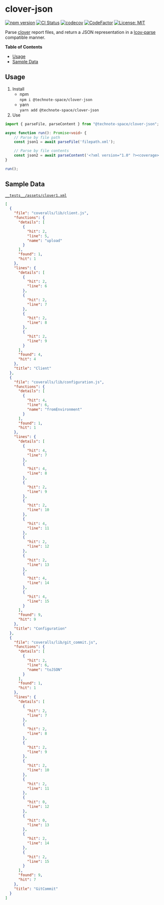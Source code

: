 # clover-json

[![npm version](https://badge.fury.io/js/%40technote-space%2Fclover-json.svg)](https://badge.fury.io/js/%40technote-space%2Fclover-json)
[![CI Status](https://github.com/technote-space/clover-json/workflows/CI/badge.svg)](https://github.com/technote-space/clover-json/actions)
[![codecov](https://codecov.io/gh/technote-space/clover-json/branch/master/graph/badge.svg)](https://codecov.io/gh/technote-space/clover-json)
[![CodeFactor](https://www.codefactor.io/repository/github/technote-space/clover-json/badge)](https://www.codefactor.io/repository/github/technote-space/clover-json)
[![License: MIT](https://img.shields.io/badge/License-MIT-blue.svg)](https://github.com/technote-space/clover-json/blob/master/LICENSE)

Parse [clover](https://www.atlassian.com/software/clover) report files, and return a JSON representation in a [lcov-parse](https://github.com/davglass/lcov-parse) compatible manner.

<!-- START doctoc generated TOC please keep comment here to allow auto update -->
<!-- DON'T EDIT THIS SECTION, INSTEAD RE-RUN doctoc TO UPDATE -->
**Table of Contents**

- [Usage](#usage)
- [Sample Data](#sample-data)

<!-- END doctoc generated TOC please keep comment here to allow auto update -->

## Usage
1. Install  
   * npm  
   `npm i @technote-space/clover-json`  
   * yarn  
   `yarn add @technote-space/clover-json`
1. Use
```typescript
import { parseFile, parseContent } from "@technote-space/clover-json";

async function run(): Promise<void> {
    // Parse by file path
    const json1 = await parseFile('filepath.xml');

    // Parse by file contents
    const json2 = await parseContent('<?xml version="1.0" ?><coverage>...</coverage>');
}

run();
```

## Sample Data
[`__tests__/assets/clover1.xml`](__tests__/assets/clover1.xml)
```json
[
  {
    "file": "coveralls/lib/client.js",
    "functions": {
      "details": [
        {
          "hit": 2,
          "line": 5,
          "name": "upload"
        }
      ],
      "found": 1,
      "hit": 1
    },
    "lines": {
      "details": [
        {
          "hit": 2,
          "line": 6
        },
        {
          "hit": 2,
          "line": 7
        },
        {
          "hit": 2,
          "line": 8
        },
        {
          "hit": 2,
          "line": 9
        }
      ],
      "found": 4,
      "hit": 4
    },
    "title": "Client"
  },
  {
    "file": "coveralls/lib/configuration.js",
    "functions": {
      "details": [
        {
          "hit": 4,
          "line": 6,
          "name": "fromEnvironment"
        }
      ],
      "found": 1,
      "hit": 1
    },
    "lines": {
      "details": [
        {
          "hit": 4,
          "line": 7
        },
        {
          "hit": 4,
          "line": 8
        },
        {
          "hit": 2,
          "line": 9
        },
        {
          "hit": 2,
          "line": 10
        },
        {
          "hit": 4,
          "line": 11
        },
        {
          "hit": 2,
          "line": 12
        },
        {
          "hit": 2,
          "line": 13
        },
        {
          "hit": 4,
          "line": 14
        },
        {
          "hit": 4,
          "line": 15
        }
      ],
      "found": 9,
      "hit": 9
    },
    "title": "Configuration"
  },
  {
    "file": "coveralls/lib/git_commit.js",
    "functions": {
      "details": [
        {
          "hit": 2,
          "line": 6,
          "name": "toJSON"
        }
      ],
      "found": 1,
      "hit": 1
    },
    "lines": {
      "details": [
        {
          "hit": 2,
          "line": 7
        },
        {
          "hit": 2,
          "line": 8
        },
        {
          "hit": 2,
          "line": 9
        },
        {
          "hit": 2,
          "line": 10
        },
        {
          "hit": 2,
          "line": 11
        },
        {
          "hit": 0,
          "line": 12
        },
        {
          "hit": 0,
          "line": 13
        },
        {
          "hit": 2,
          "line": 14
        },
        {
          "hit": 2,
          "line": 15
        }
      ],
      "found": 9,
      "hit": 7
    },
    "title": "GitCommit"
  }
]
```
